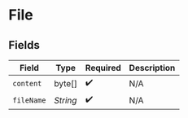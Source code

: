 # File


## Fields

| Field              | Type               | Required           | Description        |
| ------------------ | ------------------ | ------------------ | ------------------ |
| `content`          | byte[]             | :heavy_check_mark: | N/A                |
| `fileName`         | *String*           | :heavy_check_mark: | N/A                |